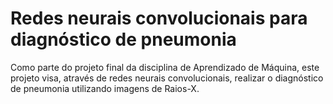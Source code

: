 # Redes neurais convolucionais para diagnóstico de pneumonia

Como parte do projeto final da disciplina de Aprendizado de Máquina, este projeto visa, através de redes neurais convolucionais, realizar o diagnóstico de pneumonia utilizando imagens de Raios-X.